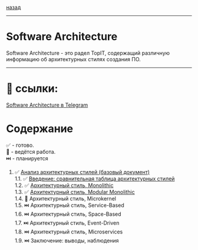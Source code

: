 [назад](../README.md)
***
# Software Architecture
Software Architecture - это радел TopIT, содержащий различную информацию об архитектурных стилях создания ПО.

***
# 🔗 ссылки:
[Software Architecture в Telegram](https://t.me/SoftwareArchitectureTopIT)  

# Содержание
✅ - готово.  
📝 - ведётся работа.  
⏭️ - планируется  

1. ✅ [Анализ архитектурных стилей (базовый документ)](https://github.com/AlexeyPerestoronin/TopITBlog/blob/main/Software%20Architecture/Comparison%20Chart%20of%20Architectural%20Styles/Comparison%20Chart%20of%20Architectural%20Styles.docx)  
1.1. ✅ [Введение: сравнительная таблица архитектурных стилей](https://github.com/AlexeyPerestoronin/TopITBlog/blob/main/Software%20Architecture/Comparison%20Chart%20of%20Architectural%20Styles/Introduction,%20the%20table.md)  
1.2. ✅ [Архитектурный стиль, Monolithic](https://github.com/AlexeyPerestoronin/TopITBlog/blob/main/Software%20Architecture/Comparison%20Chart%20of%20Architectural%20Styles/monolith.md)  
1.3. ✅ [Архитектурный стиль, Modular Monolithic](https://github.com/AlexeyPerestoronin/TopITBlog/blob/main/Software%20Architecture/Comparison%20Chart%20of%20Architectural%20Styles/modular%20monolith.md)  
1.4. 📝 Архитектурный стиль, Microkernel  
1.5. ⏭️ Архитектурный стиль, Service-Based  
1.6. ⏭️ Архитектурный стиль, Space-Based  
1.7. ⏭️ Архитектурный стиль, Event-Driven  
1.8. ⏭️ Архитектурный стиль, Microservices  
1.9. ⏭️ Заключение: выводы, наблюдения  